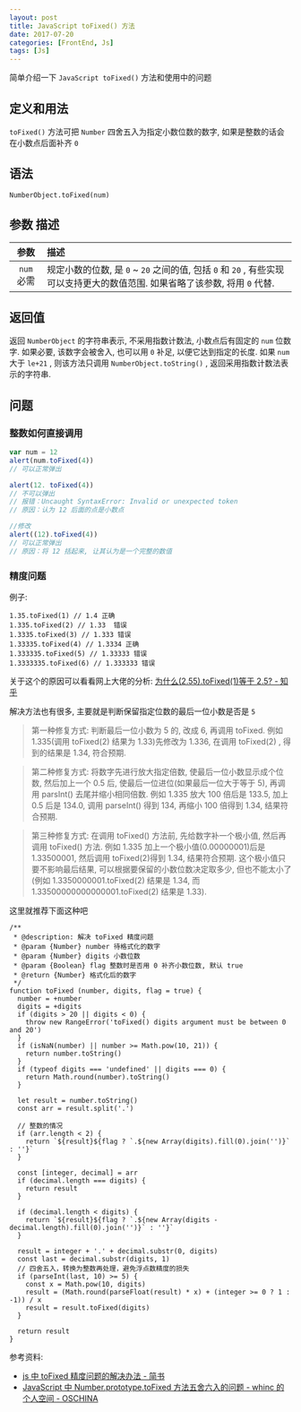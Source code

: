 ```yaml
---
layout: post
title: JavaScript toFixed() 方法
date: 2017-07-20
categories: [FrontEnd, Js]
tags: [Js]
---
```


简单介绍一下 `JavaScript toFixed()` 方法和使用中的问题

## 定义和用法

`toFixed()` 方法可把 `Number` 四舍五入为指定小数位数的数字, 如果是整数的话会在小数点后面补齐 `0`

## 语法

`NumberObject.toFixed(num)`

## 参数 描述

|    参数    | 描述                                                                                                                        |
| :--------: | :-------------------------------------------------------------------------------------------------------------------------- |
| `num` 必需 | 规定小数的位数, 是 `0` ~ `20` 之间的值, 包括 `0` 和 `20` , 有些实现可以支持更大的数值范围. 如果省略了该参数, 将用 `0` 代替. |

## 返回值

返回 `NumberObject` 的字符串表示, 不采用指数计数法, 小数点后有固定的 `num` 位数字. 如果必要, 该数字会被舍入, 也可以用 `0` 补足, 以便它达到指定的长度. 如果 `num` 大于 `le+21` , 则该方法只调用 `NumberObject.toString()` , 返回采用指数计数法表示的字符串.

## 问题

### 整数如何直接调用

```js
var num = 12
alert(num.toFixed(4))
// 可以正常弹出
```

```js
alert(12. toFixed(4))
// 不可以弹出
// 报错：Uncaught SyntaxError: Invalid or unexpected token
// 原因：认为 12 后面的点是小数点
```

```js
//修改
alert((12).toFixed(4))
// 可以正常弹出
// 原因：将 12 括起来, 让其认为是一个完整的数值
```

### 精度问题

例子:

```JS
1.35.toFixed(1) // 1.4 正确
1.335.toFixed(2) // 1.33  错误
1.3335.toFixed(3) // 1.333 错误
1.33335.toFixed(4) // 1.3334 正确
1.333335.toFixed(5) // 1.33333 错误
1.3333335.toFixed(6) // 1.333333 错误
```

关于这个的原因可以看看网上大佬的分析: [为什么(2.55).toFixed(1)等于 2.5? - 知乎](https://zhuanlan.zhihu.com/p/31202697)

解决方法也有很多, 主要就是判断保留指定位数的最后一位小数是否是 `5`

> 第一种修复方式: 判断最后一位小数为 5 的, 改成 6, 再调用 toFixed. 例如 1.335(调用 toFixed(2) 结果为 1.33)先修改为 1.336, 在调用 toFixed(2) , 得到的结果是 1.34, 符合预期.

> 第二种修复方式: 将数字先进行放大指定倍数, 使最后一位小数显示成个位数, 然后加上一个 0.5 后, 使最后一位进位(如果最后一位大于等于 5), 再调用 parsInt() 去尾并缩小相同倍数. 例如 1.335 放大 100 倍后是 133.5, 加上 0.5 后是 134.0, 调用 parseInt() 得到 134, 再缩小 100 倍得到 1.34, 结果符合预期.

> 第三种修复方式: 在调用 toFixed() 方法前, 先给数字补一个极小值, 然后再调用 toFixed() 方法. 例如 1.335 加上一个极小值(0.00000001)后是 1.33500001, 然后调用 toFixed(2)得到 1.34, 结果符合预期. 这个极小值只要不影响最后结果, 可以根据要保留的小数位数决定取多少, 但也不能太小了(例如 1.3350000001.toFixed(2) 结果是 1.34, 而 1.33500000000000001.toFixed(2) 结果是 1.33).

这里就推荐下面这种吧

```JS
/**
 * @description: 解决 toFixed 精度问题
 * @param {Number} number 待格式化的数字
 * @param {Number} digits 小数位数
 * @param {Boolean} flag 整数时是否用 0 补齐小数位数, 默认 true
 * @return {Number} 格式化后的数字
 */
function toFixed (number, digits, flag = true) {
  number = +number
  digits = +digits
  if (digits > 20 || digits < 0) {
    throw new RangeError('toFixed() digits argument must be between 0 and 20')
  }
  if (isNaN(number) || number >= Math.pow(10, 21)) {
    return number.toString()
  }
  if (typeof digits === 'undefined' || digits === 0) {
    return Math.round(number).toString()
  }

  let result = number.toString()
  const arr = result.split('.')

  // 整数的情况
  if (arr.length < 2) {
    return `${result}${flag ? `.${new Array(digits).fill(0).join('')}` : ''}`
  }

  const [integer, decimal] = arr
  if (decimal.length === digits) {
    return result
  }

  if (decimal.length < digits) {
    return `${result}${flag ? `.${new Array(digits - decimal.length).fill(0).join('')}` : ''}`
  }

  result = integer + '.' + decimal.substr(0, digits)
  const last = decimal.substr(digits, 1)
  // 四舍五入，转换为整数再处理，避免浮点数精度的损失
  if (parseInt(last, 10) >= 5) {
    const x = Math.pow(10, digits)
    result = (Math.round(parseFloat(result) * x) + (integer >= 0 ? 1 : -1)) / x
    result = result.toFixed(digits)
  }

  return result
}
```

参考资料:

- [js 中 toFixed 精度问题的解决办法 - 简书](https://www.jianshu.com/p/849b0ae36b36)
- [JavaScript 中 Number.prototype.toFixed 方法五舍六入的问题 - whinc 的个人空间 - OSCHINA](https://my.oschina.net/u/1756807/blog/777893)
